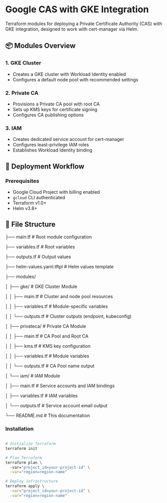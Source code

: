 # Google CAS with GKE Integration

Terraform modules for deploying a Private Certificate Authority (CAS) with GKE integration, designed to work with cert-manager via Helm.

## 📦 Modules Overview

### 1. GKE Cluster
- Creates a GKE cluster with Workload Identity enabled
- Configures a default node pool with recommended settings

### 2. Private CA
- Provisions a Private CA pool with root CA
- Sets up KMS keys for certificate signing
- Configures CA publishing options

### 3. IAM
- Creates dedicated service account for cert-manager
- Configures least-privilege IAM roles
- Establishes Workload Identity binding

## 🚀 Deployment Workflow

### Prerequisites
- Google Cloud Project with billing enabled
- `gcloud` CLI authenticated
- Terraform v1.0+
- Helm v3.8+

## 📂 File Structure

├── main.tf # Root module configuration

├── variables.tf # Root variables

├── outputs.tf # Output values

├── helm-values.yaml.tftpl # Helm values template

├── modules/

│ ├── gke/ # GKE Cluster Module

│ │ ├── main.tf # Cluster and node pool resources

│ │ ├── variables.tf # Module-specific variables

│ │ └── outputs.tf # Cluster outputs (endpoint, kubeconfig)

│ ├── privateca/ # Private CA Module

│ │ ├── main.tf # CA Pool and Root CA

│ │ ├── kms.tf # KMS key configuration

│ │ ├── variables.tf # Module variables

│ │ └── outputs.tf # CA Pool name output

│ └── iam/ # IAM Module

│ ├── main.tf # Service accounts and IAM bindings

│ ├── variables.tf # IAM variables

│ └── outputs.tf # Service account email output

└── README.md # This documentation

### Installation
```bash

# Initialize Terraform
terraform init

# Plan Terraform 
terraform plan \ 
  -var="project_id=your-project-id" \
  -var="region=region-name"

# Deploy infrastructure
terraform apply \
  -var="project_id=your-project-id" \
  -var="region=region-name"